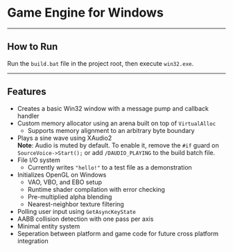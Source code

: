 # Game Engine for Windows

---

## How to Run

Run the `build.bat` file in the project root, then execute `win32.exe`.

---

## Features

- Creates a basic Win32 window with a message pump and callback handler
- Custom memory allocator using an arena built on top of `VirtualAlloc`
  - Supports memory alignment to an arbitrary byte boundary
- Plays a sine wave using XAudio2  
  **Note**: Audio is muted by default. To enable it, remove the `#if` guard on `SourceVoice->Start();` or add `/DAUDIO_PLAYING` to the build batch file.
- File I/O system  
  - Currently writes `"hello!"` to a test file as a demonstration
- Initializes OpenGL on Windows
  - VAO, VBO, and EBO setup  
  - Runtime shader compilation with error checking  
  - Pre-multiplied alpha blending  
  - Nearest-neighbor texture filtering
- Polling user input using `GetAsyncKeyState`
- AABB collision detection with one pass per axis
- Minimal entity system
- Seperation between platform and game code for future cross platform integration
